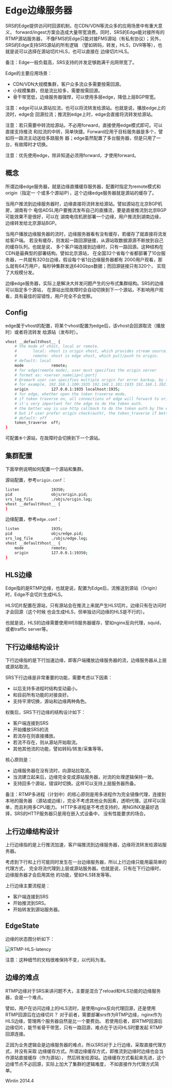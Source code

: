 # Edge边缘服务器

SRS的Edge提供访问时回源机制，在CDN/VDN等流众多的应用场景中有重大意义，
forward/ingest方案会造成大量带宽浪费。同时，SRS的Edge能对接所有的RTMP源站服务器，
不像FMS的Edge只能对接FMS源站（有私有协议）；另外，SRS的Edge支持SRS源站的所有逻辑
（譬如转码，转发，HLS，DVR等等），也就是说可以选择在源站切片HLS，也可以直接在
边缘切片HLS。

备注：Edge一般负载高，SRS支持的并发足够跑满千兆网带宽了。

Edge的主要应用场景：
* CDN/VDN大规模集群，客户众多流众多需要按需回源。
* 小规模集群，但是流比较多，需要按需回源。
* 骨干带宽低，边缘服务器强悍，可以使用多层edge，降低上层BGP带宽。

注意：edge可以从源站拉流，也可以将流转发给源站。也就是说，播放edge上的流时，edge会
回源拉流；推流到edge上时，edge会直接将流转发给源站。

注意：若只需要中转流给源站，不必用forward，直接使用edge模式即可。可以直接支持推流
和拉流的中转，简单快捷。Forward应用于目标服务器是多个，譬如将一路流主动送给多路服务
器；edge虽然配置了多台服务器，但是只用了一台，有故障时才切换。

注意：优先使用edge，除非知道必须用forward，才使用forward。

## 概念

所谓边缘edge服务器，就是边缘直播缓存服务器，配置时指定为remote模式和origin（指定一
个或多个源站IP），这个边缘edge服务器就是源站的缓存了。

当用户推流到边缘服务器时，边缘直接将流转发给源站。譬如源站在北京BGP机房，湖南有个
电信ADSL用户要推流发布自己的直播流，要是直接推流到北京BGP可能效果不是很好，可以在
湖南电信机房部署一个边缘，用户推流到湖南边缘，边缘转发给北京源站BGP。

当用户播放边缘服务器的流时，边缘服务器看有没有缓存，若缓存了就直接将流发给客户端。
若没有缓存，则发起一路回源链接，从源站取数据源源不断放到自己的缓存队列。也就是说，
多个客户端连接到边缘时，只有一路回源。这种结构在CDN是最典型的部署结构。譬如北京源站，
在全国32个省每个省都部署了10台服务器，一共就有320台边缘，假设每个省1台边缘服务器都有
2000用户观看，那么就有64万用户，每秒钟集群发送640Gbps数据；而回源链接只有320个，
实现了大规模分发。

边缘edge服务器，实际上是解决大并发问题产生的分布式集群结构。SRS的边缘可以指定多个源站，
在源站出现故障时会自动切换到下一个源站，不影响用户观看，具有最佳的容错性，用户完全不会觉察。

## Config

edge属于vhost的配置，将某个vhost配置为edge后，该vhost会回源取流（播放时）或者将流转发
给源站（发布时）。

```bash
vhost __defaultVhost__ {
    # the mode of vhost, local or remote.
    #       local: vhost is origin vhost, which provides stream source.
    #       remote: vhost is edge vhost, which pull/push to origin.
    # default: local
    mode            remote;
    # for edge(remote mode), user must specifies the origin server
    # format as: <server_name|ip>[:port]
    # @remark user can specifies multiple origin for error backup, by space,
    # for example, 192.168.1.100:1935 192.168.1.101:1935 192.168.1.102:1935
    origin          127.0.0.1:1935 localhost:1935;
    # for edge, whether open the token traverse mode,
    # if token traverse on, all connections of edge will forward to origin to check(auth),
    # it's very important for the edge to do the token auth.
    # the better way is use http callback to do the token auth by the edge,
    # but if user prefer origin check(auth), the token_traverse if better solution.
    # default: off
    token_traverse  off;
}
```

可配置`多个`源站，在故障时会切换到下一个源站。

## 集群配置

下面举例说明如何配置一个源站和集群。

源站配置，参考`origin.conf`：

```bash
listen              19350;
pid                 objs/origin.pid;
srs_log_file        ./objs/origin.log;
vhost __defaultVhost__ {
}
```

边缘配置，参考`edge.conf`：

```bash
listen              1935;
pid                 objs/edge.pid;
srs_log_file        ./objs/edge.log;
vhost __defaultVhost__ {
    mode            remote;
    origin          127.0.0.1:19350;
}
```

## HLS边缘

Edge指的是RTMP边缘，也就是说，配置为Edge后，流推送到源站（Origin）时，Edge不会切片生成HLS。

HLS切片配置在源站，只有源站会在推流上来就产生HLS切片。边缘只有在访问时才会回源（这个时候
也会生成HLS，但单独访问边缘的HLS是不行的）。

也就是说，HLS的边缘需要使用WEB服务器缓存，譬如nginx反向代理，squid，或者traffic server等。

## 下行边缘结构设计

下行边缘指的是下行加速边缘，即客户端播放边缘服务器的流，边缘服务器从上层或源站取流。

SRS下行边缘是非常重要的功能，需要考虑以下因素：
* 以后支持多进程时结构变动最小。
* 和目前所有功能的对接良好。
* 支持平滑切换，源站和边缘两种角色。

权衡后，SRS下行边缘的结构设计如下：
* 客户端连接到SRS
* 开始播放SRS的流
* 若流存在则直接播放。
* 若流不存在，则从源站开始取流。
* 其他其他流的功能，譬如转码/转发/采集等等。

核心原则是：
* 边缘服务器在没有流时，向源站拉取流。
* 当流建立起来后，边缘完全变成源站服务器，对流的处理逻辑保持一致。
* 支持回多个源站，错误时切换。这样可以支持上层服务器热备。

备注：RTMP多进程（计划中）的核心原则是用多进程作为完全镜像代理，连接到本地的服务器
（源站或边缘），完全不考虑其他业务因素，透明代理。这样可以简单，而且利用多CPU能力。
HTTP多进程是不考虑支持的，用NGINX是最好选择，SRS的HTTP服务器只是用在嵌入式设备中，
没有性能要求的场合。

## 上行边缘结构设计

上行边缘指的是上行推流加速，客户端推流到边缘服务器，边缘将流转发给源站服务器。

考虑到下行和上行可能同时发生在一台边缘服务器，所以上行边缘只能用最简单的代理方式，
完全将流代理到上层或源站服务器。也就是说，只有在下行边缘时，边缘服务器才会启用其他
的功能，譬如HLS转发等等。

上行边缘主要流程是：
* 客户端连接到SRS
* 开始推流到SRS。
* 开始转发到源站服务器。

## EdgeState

边缘的状态图分析如下：

![RTMP-HLS-latency](http://winlinvip.github.io/srs.release/wiki/images/edge-state.jpg)

注意：这种细节的文档很难保持不变，以代码为准。

## 边缘的难点

RTMP边缘对于SRS来讲问题不大，主要是混合了reload和HLS功能的边缘服务器，会是一个难点。

譬如，用户在访问边缘上的HLS流时，是使用nginx反向代理回源，还是使用RTMP回源后在边缘切片？
对于前者，需要部署srs作为RTMP边缘，nginx作为HLS边缘，管理两个服务器自然是比一个要费劲。
若使用后者，即RTMP回源后边缘切片，能节省骨干带宽，只有一路回源，难点在于访问HLS时要发起
RTMP回源连接。

正因为业务逻辑会是边缘服务器的难点，所以SRS对于上行边缘，采取直接代理方式，并没有采取
边缘缓存方式。所谓边缘缓存方式，即推流到边缘时边缘也会当作源站直接缓存（作为源站），
然后转发给源站。边缘缓存方式看起来先进，这个边缘节点不必回源，实际上加大了集群的逻辑难度，
不如直接作为代理方式简单。

Winlin 2014.4